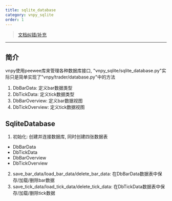```yaml
---
title: sqlite_database
category: vnpy_sqlite
order: 1
---
```


> [文档纠错/补充](https://github.com/dumengru/docs_vnpy/tree/master/docs/_docs)

---

## 简介
vnpy使用peewee库来管理各种数据库接口, "vnpy_sqlite/sqlite_database.py"实际只是简单实现了"vnpy/trader/database.py"中的方法

1. DbBarData: 定义bar数据类型
2. DbTickData: 定义tick数据类型
3. DbBarOverview: 定义bar数据视图
4. DbTickOverview: 定义tick数据视图

## SqliteDatabase
1. 初始化: 创建并连接数据库, 同时创建四张数据表
- DbBarData
- DbTickData
- DbBarOverview
- DbTickOverview
2. save_bar_data/load_bar_data/delete_bar_data: 在DbBarData数据表中保存/加载/删除bar数据
3. save_tick_data/load_tick_data/delete_tick_data: 在DbTickData数据表中保存/加载/删除tick数据

